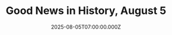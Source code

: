 ---
title: "Good News in History, August 5"
date: 2025-08-05T07:00:00.000Z
category: Human Kindness
externalLink: "https://www.goodnewsnetwork.org/events060805/"
image: ""
excerpt: "80 years ago today, Plaid Cymru or the Party of Wales, was founded with the aim of supporting Welsh culture in government as the progress of the 20th century led to fears that the Welsh language would become extinct. From the beginning, Plaid Cymru was stuck between Labor, the Liberals, and the Tories, arguing that the greatest […] The post…"
---